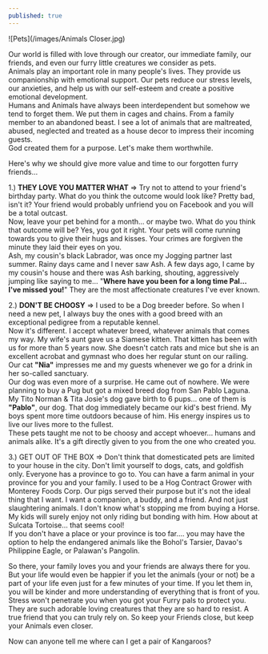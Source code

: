 ```yaml
---
published: true
---
```

![Pets](/images/Animals Closer.jpg)

Our world is filled with love through our creator, our immediate family, our friends, and even our furry little creatures we consider as pets.   
Animals play an important role in many people's lives. They provide us companionship with emotional support. 
Our pets reduce our stress levels, our anxieties, and help us with our self-esteem and create a positive emotional development.   
Humans and Animals have always been interdependent but somehow we tend to forget them. We put them in cages and chains. From a family member to an abandoned beast.
I see a lot of animals that are maltreated, abused, neglected and treated as a house decor to impress their incoming guests.  
God created them for a purpose. Let's make them worthwhile.

Here's why we should give more value and time to our forgotten furry friends...

1.) **THEY LOVE YOU MATTER WHAT** 
=> Try not to attend to your friend's birthday party. What do you think the outcome would look like? Pretty bad, isn't it? Your friend would probably unfriend you on Facebook and you will be a total outcast.   
Now, leave your pet behind for a month... or maybe two. What do you think that outcome will be? Yes, you got it right. Your pets will come running towards you to give their hugs and kisses. Your crimes are forgiven the minute they laid their eyes on you.   
Ash, my cousin's black Labrador, was once my Jogging partner last summer. Rainy days came and I never saw Ash.
A few days ago, I came by my cousin's house and there was Ash barking, shouting, aggressively jumping like saying to me... "**Where have you been for a long time Pal... I've missed you!**" 
They are the most affectionate creatures I've ever known.

2.) **DON'T BE CHOOSY**
=> I used to be a Dog breeder before. So when I need a new pet, I always buy the ones with a good breed with an exceptional pedigree from a reputable kennel.   
Now it's different. I accept whatever breed, whatever animals that comes my way. 
My wife's aunt gave us a Siamese kitten. That kitten has been with us for more than 5 years now. She doesn't catch rats and mice but she is an excellent acrobat and gymnast who does her regular stunt on our railing. Our cat **"Nia"** impresses me and my guests whenever we go for a drink in her so-called sanctuary.   
Our dog was even more of a surprise. He came out of nowhere. We were planning to buy a Pug but got a mixed breed dog from San Pablo Laguna. My Tito Norman & Tita Josie's dog gave birth to 6 pups... one of them is **"Pablo"**, our dog.
That dog immediately became our kid's best friend. My boys spent more time outdoors because of him. His energy inspires us to live our lives more to the fullest.   
These pets taught me not to be choosy and accept whoever... humans and animals alike. It's a gift directly given to you from the one who created you.

3.) GET OUT OF THE BOX
=> Don't think that domesticated pets are limited to your house in the city. Don't limit yourself to dogs, cats, and goldfish only.
Everyone has a province to go to. You can have a farm animal in your province for you and your family. 
I used to be a Hog Contract Grower with Monterey Foods Corp. Our pigs served their purpose but it's not the ideal thing that I want. 
I want a companion, a buddy, and a friend. And not just slaughtering animals.
I don't know what's stopping me from buying a Horse. My kids will surely enjoy not only riding but bonding with him. How about at Sulcata Tortoise... that seems cool!  
If you don't have a place or your province is too far.... you may have the option to help the endangered animals like the Bohol's Tarsier, Davao's Philippine Eagle, or Palawan's Pangolin.


So there, your family loves you and your friends are always there for you. But your life would even be happier if you let the animals (your or not) be a part of your life even just for a few minutes of your time. 
If you let them in, you will be kinder and more understanding of everything that is front of you. 
Stress won't penetrate you when you got your Furry pals to protect you. They are such adorable loving creatures that they are so hard to resist. A true friend that you can truly rely on.
So keep your Friends close, but keep your Animals even closer.

Now can anyone tell me where can I get a pair of Kangaroos? 




